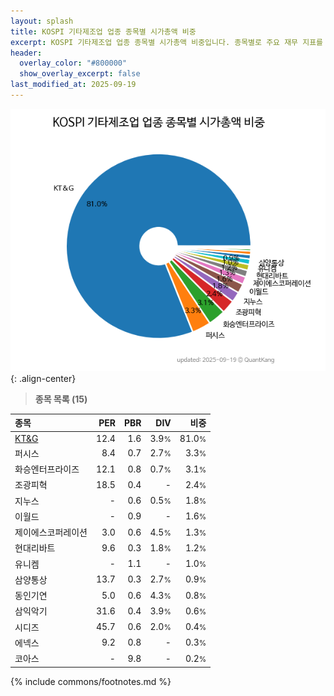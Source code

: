 ```yaml
---
layout: splash
title: KOSPI 기타제조업 업종 종목별 시가총액 비중
excerpt: KOSPI 기타제조업 업종 종목별 시가총액 비중입니다. 종목별로 주요 재무 지표를 함께 표시합니다.
header:
  overlay_color: "#800000"
  show_overlay_excerpt: false
last_modified_at: 2025-09-19
---
```



![KOSPI 기타제조업 업종 종목별 시가총액 비중](/stats/sector/images/kospi_업종_기타제조업_종목.png){: .align-center}


> **종목 목록 (15)**<a id="list"></a>

| **종목** | **PER** | **PBR** | **DIV** | **비중** |
| :------- | ------: | ------: | ------: | -------: |
| [KT&G](/033780/) | 12.4 | 1.6 | 3.9<small>%</small> | 81.0<small>%</small> |
| 퍼시스 | 8.4 | 0.7 | 2.7<small>%</small> | 3.3<small>%</small> |
| 화승엔터프라이즈 | 12.1 | 0.8 | 0.7<small>%</small> | 3.1<small>%</small> |
| 조광피혁 | 18.5 | 0.4 | - | 2.4<small>%</small> |
| 지누스 | - | 0.6 | 0.5<small>%</small> | 1.8<small>%</small> |
| 이월드 | - | 0.9 | - | 1.6<small>%</small> |
| 제이에스코퍼레이션 | 3.0 | 0.6 | 4.5<small>%</small> | 1.3<small>%</small> |
| 현대리바트 | 9.6 | 0.3 | 1.8<small>%</small> | 1.2<small>%</small> |
| 유니켐 | - | 1.1 | - | 1.0<small>%</small> |
| 삼양통상 | 13.7 | 0.3 | 2.7<small>%</small> | 0.9<small>%</small> |
| 동인기연 | 5.0 | 0.6 | 4.3<small>%</small> | 0.8<small>%</small> |
| 삼익악기 | 31.6 | 0.4 | 3.9<small>%</small> | 0.6<small>%</small> |
| 시디즈 | 45.7 | 0.6 | 2.0<small>%</small> | 0.4<small>%</small> |
| 에넥스 | 9.2 | 0.8 | - | 0.3<small>%</small> |
| 코아스 | - | 9.8 | - | 0.2<small>%</small> |

{% include commons/footnotes.md %}
